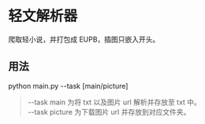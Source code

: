 # 轻文解析器

爬取轻小说，并打包成 EUPB，插图只嵌入开头。

## 用法

python main.py --task [main/picture]

>--task main 为将 txt 以及图片 url 解析并存放至 txt 中。  
>--task picture 为下载图片 url 并存放到对应文件夹。  
